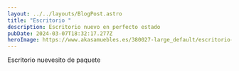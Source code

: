 ```yaml
---
layout: ../../layouts/BlogPost.astro
title: "Escritorio "
description: Escritorio nuevo en perfecto estado
pubDate: 2024-03-07T18:32:17.277Z
heroImage: https://www.akasamuebles.es/380027-large_default/escritorio-doble-juvenil-modelo-velvet-star.jpg
---
```



E﻿scritorio nuevesito de paquete